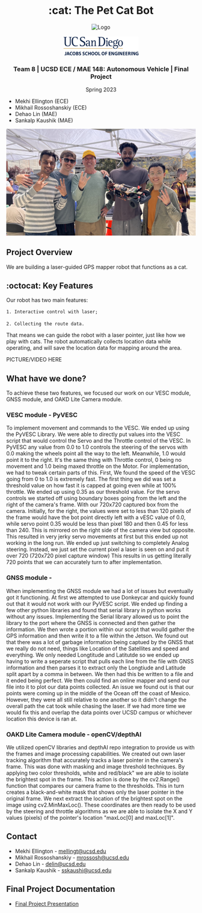 <div id="top"></div>

<h1 align="center">:cat: The Pet Cat Bot </h1>

<div align="center">
    <img src="carpic148.jpg" alt="Logo" width="500" height=500">
</div>

<!-- PROJECT LOGO -->
<br />
<div align="center">
    <img src="ucsdLogo.png" alt="Logo" width="200" height="50">
<h3>Team 8 | UCSD ECE / MAE 148: Autonomous Vehicle | Final Project</h3>
<p>
Spring 2023
</p>
</div>

- Mekhi Ellington (ECE)
- Mikhail Rossoshanskiy (ECE)
- Dehao Lin (MAE)
- Sankalp Kaushik (MAE)

![alt text](teampic148.jpg)


## Project Overview
We are building a laser-guided GPS mapper robot that functions as a cat.

## :octocat: Key Features
Our robot has two main features:

    1. Interactive control with laser;

    2. Collecting the route data.

That means we can guide the robot with a laser pointer, just like how we play with cats. The robot automatically collects location data while operating, and will save the location data for mapping around the area. 

PICTURE/VIDEO HERE 

## What have we done?
To achieve these two features, we focused our work on our VESC module, GNSS module, and OAKD Lite Camera module.

### VESC module - PyVESC
To implement movement and commands to the VESC. We ended up using the PyVESC Library. We were able to directly put values into the VESC script that would control the Servo and the Throttle control of the VESC. In PyVESC any value from 0.0 to 1.0 controls the steering of the servos with 0.0 making the wheels point all the way to the left. Meanwhile, 1.0 would point it to the right. It's the same thing with Throttle control, 0 being no movement and 1.0 being maxed throttle on the Motor. 
For implementation, we had to tweak certain parts of this. First, We found the speed of the VESC going from 0 to 1.0 is extremely fast. The first thing we did was set a threshold value on how fast it is capped at going even while at 100% throttle. We ended up using 0.35 as our threshold value. 
For the servo controls we started off using boundary boxes going from the left and the right of the camera's frame. With our 720x720 captured box from the camera. Initially, for the right, the values were set to less than 120 pixels of the frame would have the bot point directly left with a vESC value of 0.0, while servo point 0.35 would be less than pixel 180 and then 0.45 for less than 240. This is mirrored on the right side of the camera view but opposite. This resulted in very jerky servo movements at first but this ended up not working in the long run.
We ended up just switching to completely Analog steering. Instead, we just set the current pixel a laser is seen on and put it over 720 (720x720 pixel capture window) This results in us getting literally 720 points that we can accurately turn to after implementation. 

### GNSS module - 
When implementing the GNSS module we had a lot of issues but eventually got it functioning. At first we attempted to use Donkeycar and quickly found out that it would not work with our PyVESC script. We ended up finding a few other python libraries and found that serial library in python works without any issues. 
Implementing the Serial library allowed us to point the library to the port where the GNSS is connected and then gather the information. We then wrote a portion within our script that woulld gather the GPS information and then write it to a file within the Jetson. We found out that there was a lot of garbage information being captued by the GNSS that we really do not need, things like Location of the Satellites and speed and everything. We only needed Longtitude and Latitutde so we ended up having to write a seperate script that pulls each line from the file with GNSS information and then parses it to extract only the Longtiude and Latitude split apart by a comma in between. We then had this be written to a file and it ended being perfect.
We then could find an online mapper and send our file into it to plot our data points collected. An issue we found out is that our points were coming up in the middle of the Ocean off the coast of Mexico. However, they were all still relative to one another so it didn't change the overall path the cat took while chasing the laser. If we had more time we would fix this and overlap the data points over UCSD campus or whichever location this device is ran at. 

### OAKD Lite Camera module - openCV/depthAI

We utilized openCV libraries and depthAI repo integration to provide us with the frames and image processing capabilities. We created out own laser tracking algorithm that accurately tracks a laser pointer in the camera's frame. This was done with masking and image threshold techniques. By applying two color thresholds, white and red/black" we are able to isolate the brightest spot in the frame. This action is done by the cv2.Range() function that compares our camera frame to the thresholds. This in turn creates a black-and-white mask that shows only the laser pointer in the original frame. We next extract the location of the brightest spot on the image using cv2.MinMaxLoc(). These coordinates are then ready to be used by the steering and throttle algorithms as we are able to isolate the X and Y values (pixels) of the pointer's location "maxLoc[0] and maxLoc[1]". 

## Contact

* Mekhi Ellington - mellingt@ucsd.edu
* Mikhail Rossoshanskiy - mrossosh@ucsd.edu
* Dehao Lin - delin@ucsd.edu
* Sankalp Kaushik - sskaushi@ucsd.edu

## Final Project Documentation

* [Final Project Presentation](https://docs.google.com/presentation/d/1CmsSRDc4tJDKef6RWzisFBF3TMSWqy2-ThQkxXycnEY/edit?usp=sharing)



